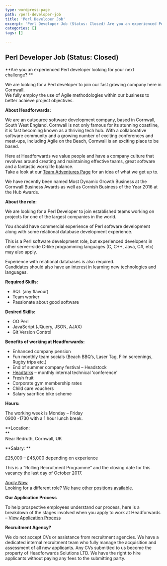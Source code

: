 ```yaml
---
type: wordpress-page
path: /perl-developer-job
title: 'Perl Developer Job'
excerpt: 'Perl Developer Job (Status: Closed) Are you an experienced Perl developer looking for your next challenge?  We are looking for a Perl developer to join our fast growing company here in Cornwall. We fully employ the use of Agile methodologies within our business to better achieve project objectives. About Headforwards: We are an outsource software …'
categories: []
tags: []

---
```

Perl Developer Job (Status: Closed)
-----------------------------------

**Are you an experienced Perl developer looking for your next challenge? **

We are looking for a Perl developer to join our fast growing company here in Cornwall.  
We fully employ the use of Agile methodologies within our business to better achieve project objectives.

**About Headforwards:**

We are an outsource software development company, based in Cornwall, South West England. Cornwall is not only famous for its stunning coastline, it is fast becoming known as a thriving tech hub. With a collaborative software community and a growing number of exciting conferences and meet-ups, including Agile on the Beach, Cornwall is an exciting place to be based.

Here at Headforwards we value people and have a company culture that revolves around creating and maintaining effective teams, great software and a fantastic work/life balance.  
Take a look at our [Team Adventures Page](http://www.headforwards.com/category/team-adventures/) for an idea of what we get up to.

We have recently been named Most Dynamic Growth Business at the Cornwall Business Awards as well as Cornish Business of the Year 2016 at the Hub Awards.

**About the role:**

We are looking for a Perl Developer to join established teams working on projects for one of the largest companies in the world.

You should have commercial experience of Perl software development along with some relational database development experience.

This is a Perl software development role, but experienced developers in other server-side C-like programming languages (C, C++, Java, C#, etc) may also apply.

Experience with relational databases is also required.  
Candidates should also have an interest in learning new technologies and languages.

**Required Skills:**

*   SQL (any flavour)
*   Team worker
*   Passionate about good software

**Desired Skills:**

*   OO Perl
*   JavaScript (JQuery, JSON, AJAX)
*   Git Version Control

**Benefits of working at Headforwards:**

*   Enhanced company pension
*   Fun monthly team socials (Beach BBQ’s, Laser Tag, Film screenings, Rugby trips etc.)
*   End of summer company festival – Headstock
*   [Headtalks](https://www.headforwards.com/headtalks/) – monthly internal technical ‘conference’
*   Fresh fruit
*   Corporate gym membership rates
*   Child care vouchers
*   Salary sacrifice bike scheme

**Hours:**

The working week is Monday – Friday  
0900 -1730 with a 1 hour lunch break.

**Location:  
**  
Near Redruth, Cornwall, UK

**Salary: **

£25,000 – £45,000 depending on experience

This is a “Rolling Recruitment Programme” and the closing date for this vacancy the last day of October 2017.

[Apply Now](https://www.headforwards.com/careers/#vacancies)  
Looking for a different role? [We have other positions available](https://www.headforwards.com/careers/).

**Our Application Process**

To help prospective employees understand our process, here is a breakdown of the stages involved when you apply to work at Headforwards – [View Application Process](https://www.headforwards.com/applying-to-work-at-headforwards/)

**Recruitment Agency?**

We do not accept CVs or assistance from recruitment agencies. We have a dedicated internal recruitment team who fully manage the acquisition and assessment of all new applicants. Any CVs submitted to us become the property of Headforwards Solutions LTD. We have the right to hire applicants without paying any fees to the submitting party.
